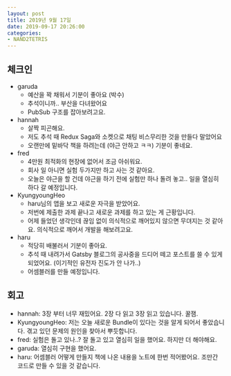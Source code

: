 ```yaml
---
layout: post
title: 2019년 9월 17일
date: 2019-09-17 20:26:00
categories:
- NAND2TETRIS
---
```


## 체크인

* garuda
  * 예산을 꽉 채워서 기분이 좋아요 (박수)
  * 추석이니까.. 부산을 다녀왔어요
  * PubSub 구조를 잡아보려고요.
* hannah
  * 살짝 피곤해요.
  * 저도 추석 때 Redux Saga와 소켓으로 채팅 비스무리한 것을 만들다 말았어요
  * 오랜만에 밑바닥 책을 하려는데 (야근 안하고 ㅋㅋ) 기분이 좋네요.
* fred
  * 4만원 최적화의 현장에 없어서 조금 아쉬워요.
  * 회사 일 아니면 실험 두가지만 하고 사는 것 같아요.
  * 오늘은 야근을 할 건데 야근을 하기 전에 실험만 하나 돌려 놓고.. 일을 열심히 하다 갈 예정입니다.
* KyungyoungHeo
  * haru님의 앱을 보고 새로운 자극을 받았어요.
  * 저번에 제출한 과제 끝나고 새로운 과제를 하고 있는 게 근황입니다.
  * 어제 들었던 생각인데 끊임 없이 의식적으로 깨어있지 않으면 무뎌지는 것 같아요. 의식적으로 깨어서 개발을 해보려고요.
* haru
  * 적당히 배불러서 기분이 좋아요.
  * 추석 때 내려가서 Gatsby 블로그의 공사중을 드디어 떼고 포스트를 쓸 수 있게 되었어요. (이기적인 유전자 진도가 안 나가..)
  * 어셈블러를 만들 예정입니다.

## 회고

* hannah: 3장 부터 너무 재밌어요. 2장 다 읽고 3장 읽고 있습니다. 꿀잼.
* KyungyoungHeo: 저는 오늘 새로운 Bundle이 있다는 것을 알게 되어서 좋았습니다. 겪고 있던 문제의 원인을 찾아서 뿌듯합니다.
* fred: 실험은 돌고 있나..? 잘 돌고 있고 열심히 일을 했어요. 하지만 더 해야해요.
* garuda: 열심히 구현을 했어요.
* haru: 어셈블러 어떻게 만들지 책에 나온 내용을 노트에 한번 적어봤어요. 조만간 코드로 만들 수 있을 것 같습니다.
